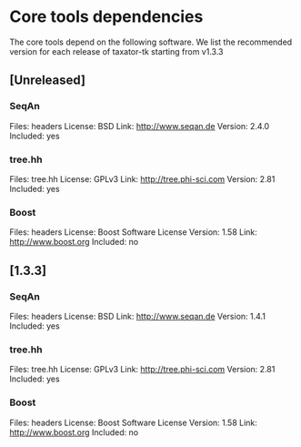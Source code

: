 # Core tools dependencies

The core tools depend on the following software. We list the recommended version for each release of taxator-tk starting from v1.3.3

## [Unreleased]

### SeqAn
Files: headers
License: BSD
Link: http://www.seqan.de
Version: 2.4.0
Included: yes

### tree.hh
Files: tree.hh
License: GPLv3
Link: http://tree.phi-sci.com
Version: 2.81
Included: yes

### Boost
Files: headers
License: Boost Software License
Version: 1.58
Link: http://www.boost.org
Included: no

## [1.3.3]

### SeqAn
Files: headers
License: BSD
Link: http://www.seqan.de
Version: 1.4.1
Included: yes

### tree.hh
Files: tree.hh
License: GPLv3
Link: http://tree.phi-sci.com
Version: 2.81
Included: yes

### Boost
Files: headers
License: Boost Software License
Version: 1.58
Link: http://www.boost.org
Included: no
